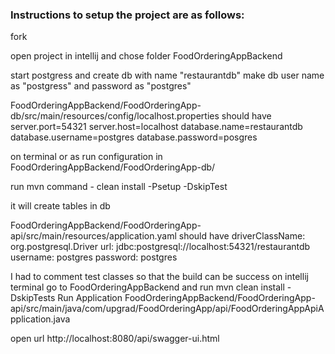 
### Instructions to setup the project are as follows:

fork 

open project in intellij and chose folder FoodOrderingAppBackend

start postgress and create db with name "restaurantdb"
make db user name as "postgress" and password as "postgres"

FoodOrderingAppBackend/FoodOrderingApp-db/src/main/resources/config/localhost.properties
should have server.port=54321 server.host=localhost database.name=restaurantdb database.username=postgres database.password=posgres

on terminal or as run configuration in FoodOrderingAppBackend/FoodOrderingApp-db/

run mvn command -  clean install -Psetup -DskipTest

it will create tables in db

FoodOrderingAppBackend/FoodOrderingApp-api/src/main/resources/application.yaml should have
driverClassName: org.postgresql.Driver url: jdbc:postgresql://localhost:54321/restaurantdb username: postgres password: postgres

I had to comment test classes so that the build can be success
on intellij terminal go to FoodOrderingAppBackend and run mvn clean install -DskipTests
Run  Application
FoodOrderingAppBackend/FoodOrderingApp-api/src/main/java/com/upgrad/FoodOrderingApp/api/FoodOrderingAppApiApplication.java

open url http://localhost:8080/api/swagger-ui.html
